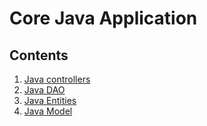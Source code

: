# Core Java Application




## Contents
1. [Java controllers](SpringMVCAnnotationOnlineStore/src/main/java/org/o7planning/springmvconlinestore/controller/)
1. [Java DAO](SpringMVCAnnotationOnlineStore/src/main/java/org/o7planning/springmvconlinestore/dao/)
1. [Java Entities](SpringMVCAnnotationOnlineStore/src/main/java/org/o7planning/springmvconlinestore/entity/)
1. [Java Model](SpringMVCAnnotationOnlineStore/src/main/java/org/o7planning/springmvconlinestore/model/)
